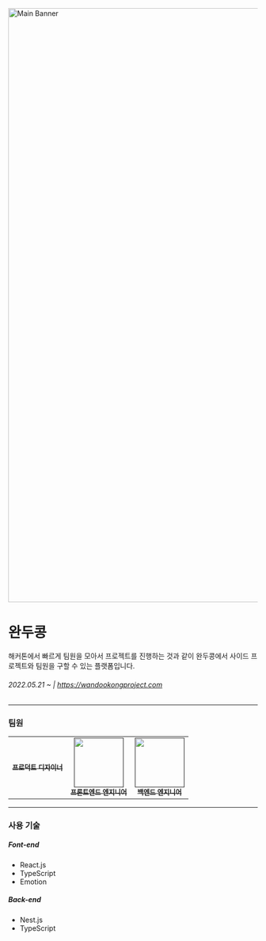 <img width="1200" alt="Main Banner" src="https://user-images.githubusercontent.com/26430232/208241004-aad1fbf6-9a30-4c7d-9cce-0776dfb98e3f.png">

# 완두콩

해커톤에서 빠르게 팀원을 모아서 프로젝트를 진행하는 것과 같이 완두콩에서 사이드 프로젝트와 팀원을 구할 수 있는 플랫폼입니다. 

###### 2022.05.21 ~ | https://wandookongproject.com

---

### 팀원

<table>
  <tbody>
    <tr>
      <td align="center"><a href=""><img src="width="100px;" alt=""/><br /><sub><b>프로덕트 디자이너</b></sub></a><br /></td>
      <td align="center"><a href=""><img src="" width="100px;" alt=""/><br /><sub><b>프론트엔드 엔지니어</b></sub></a><br /></td>
      <td align="center"><a href=""><img src="" width="100px;" alt=""/><br /><sub><b>백엔드 엔지니어</b></sub></a><br /></td>
     <tr/>
  </tbody>
</table>

---
        
### 사용 기술

##### Font-end

- React.js
- TypeScript
- Emotion

##### Back-end

- Nest.js
- TypeScript




